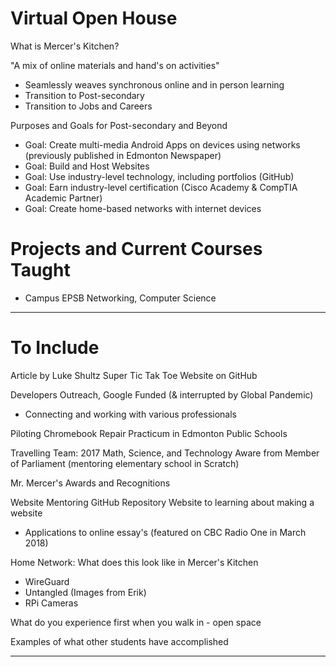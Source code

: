 # Virtual Open House
What is Mercer's Kitchen?

"A mix of online materials and hand's on activities"
- Seamlessly weaves synchronous online and in person learning
- Transition to Post-secondary
- Transition to Jobs and Careers

Purposes and Goals for Post-secondary and Beyond
- Goal: Create multi-media Android Apps on devices using networks (previously published in Edmonton Newspaper)
- Goal: Build and Host Websites
- Goal: Use industry-level technology, including portfolios (GitHub)
- Goal: Earn industry-level certification (Cisco Academy & CompTIA Academic Partner)
- Goal: Create home-based networks with internet devices

# Projects and Current Courses Taught
- Campus EPSB Networking, Computer Science

---

# To Include

Article by Luke Shultz
Super Tic Tak Toe Website on GitHub

Developers Outreach, Google Funded (& interrupted by Global Pandemic)
- Connecting and working with various professionals

Piloting Chromebook Repair Practicum in Edmonton Public Schools

Travelling Team: 2017 Math, Science, and Technology Aware from Member of Parliament (mentoring elementary school in Scratch)

Mr. Mercer's Awards and Recognitions

Website Mentoring GitHub Repository
Website to learning about making a website
- Applications to online essay's (featured on CBC Radio One in March 2018)

Home Network: What does this look like in Mercer's Kitchen
- WireGuard
- Untangled (Images from Erik)
- RPi Cameras

What do you experience first when you walk in - open space

Examples of what other students have accomplished

---
